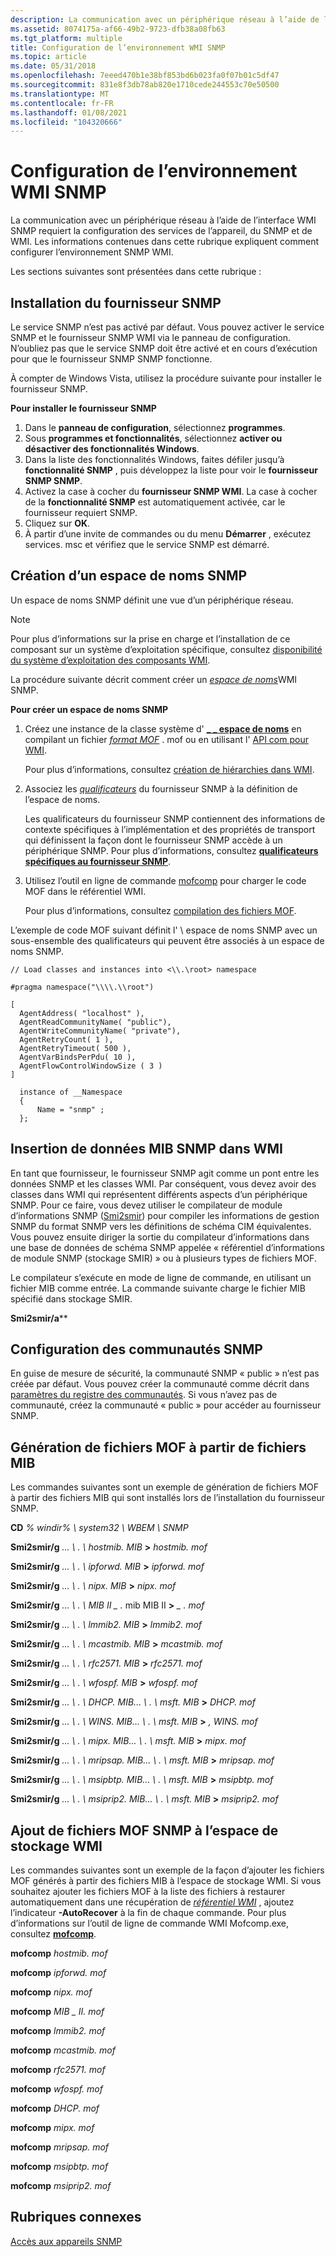 ```yaml
---
description: La communication avec un périphérique réseau à l’aide de l’interface WMI SNMP requiert la configuration des services de l’appareil, du SNMP et de WMI. Les informations contenues dans cette rubrique expliquent comment configurer l’environnement SNMP WMI.
ms.assetid: 8074175a-af66-49b2-9723-dfb38a08fb63
ms.tgt_platform: multiple
title: Configuration de l’environnement WMI SNMP
ms.topic: article
ms.date: 05/31/2018
ms.openlocfilehash: 7eeed470b1e38bf853bd6b023fa0f07b01c5df47
ms.sourcegitcommit: 831e8f3db78ab820e1710cede244553c70e50500
ms.translationtype: MT
ms.contentlocale: fr-FR
ms.lasthandoff: 01/08/2021
ms.locfileid: "104320666"
---
```

# <a name="setting-up-the-wmi-snmp-environment"></a>Configuration de l’environnement WMI SNMP

La communication avec un périphérique réseau à l’aide de l’interface WMI SNMP requiert la configuration des services de l’appareil, du SNMP et de WMI. Les informations contenues dans cette rubrique expliquent comment configurer l’environnement SNMP WMI.

Les sections suivantes sont présentées dans cette rubrique :

## <a name="installing-the-snmp-provider"></a>Installation du fournisseur SNMP

Le service SNMP n’est pas activé par défaut. Vous pouvez activer le service SNMP et le fournisseur SNMP WMI via le panneau de configuration. N’oubliez pas que le service SNMP doit être activé et en cours d’exécution pour que le fournisseur SNMP SNMP fonctionne.

À compter de Windows Vista, utilisez la procédure suivante pour installer le fournisseur SNMP.

**Pour installer le fournisseur SNMP**

1.  Dans le **panneau de configuration**, sélectionnez **programmes**.
2.  Sous **programmes et fonctionnalités**, sélectionnez **activer ou désactiver des fonctionnalités Windows**.
3.  Dans la liste des fonctionnalités Windows, faites défiler jusqu’à **fonctionnalité SNMP** , puis développez la liste pour voir le **fournisseur SNMP SNMP**.
4.  Activez la case à cocher du **fournisseur SNMP WMI**. La case à cocher de la **fonctionnalité SNMP** est automatiquement activée, car le fournisseur requiert SNMP.
5.  Cliquez sur **OK**.
6.  À partir d’une invite de commandes ou du menu **Démarrer** , exécutez services. msc et vérifiez que le service SNMP est démarré.

## <a name="creating-an-snmp-namespace"></a>Création d’un espace de noms SNMP

Un espace de noms SNMP définit une vue d’un périphérique réseau.

> [!Note]  
> Pour plus d’informations sur la prise en charge et l’installation de ce composant sur un système d’exploitation spécifique, consultez [disponibilité du système d’exploitation des composants WMI](operating-system-availability-of-wmi-components.md).

 

La procédure suivante décrit comment créer un [*espace de noms*](gloss-n.md)WMI SNMP.

**Pour créer un espace de noms SNMP**

1.  Créez une instance de la classe système d' [**\_ \_ espace de noms**](--namespace.md) en compilant un fichier [*format MOF*](gloss-m.md) . mof ou en utilisant l' [API com pour WMI](com-api-for-wmi.md).

    Pour plus d’informations, consultez [création de hiérarchies dans WMI](creating-hierarchies-within-wmi.md).

2.  Associez les [*qualificateurs*](gloss-q.md) du fournisseur SNMP à la définition de l’espace de noms.

    Les qualificateurs du fournisseur SNMP contiennent des informations de contexte spécifiques à l’implémentation et des propriétés de transport qui définissent la façon dont le fournisseur SNMP accède à un périphérique SNMP. Pour plus d’informations, consultez [**qualificateurs spécifiques au fournisseur SNMP**](qualifiers-specific-to-the-snmp-provider.md).

3.  Utilisez l’outil en ligne de commande [mofcomp](mofcomp.md) pour charger le code MOF dans le référentiel WMI.

    Pour plus d’informations, consultez [compilation des fichiers MOF](compiling-mof-files.md).

L’exemple de code MOF suivant définit l' \\ espace de noms SNMP avec un sous-ensemble des qualificateurs qui peuvent être associés à un espace de noms SNMP.

``` syntax
// Load classes and instances into <\\.\root> namespace

#pragma namespace("\\\\.\\root")               

[ 
  AgentAddress( "localhost" ), 
  AgentReadCommunityName( "public"), 
  AgentWriteCommunityName( "private"), 
  AgentRetryCount( 1 ), 
  AgentRetryTimeout( 500 ), 
  AgentVarBindsPerPdu( 10 ),
  AgentFlowControlWindowSize ( 3 ) 
]

  instance of __Namespace
  {
      Name = "snmp" ;
  };
```

## <a name="inserting-snmp-mib-data-into-wmi"></a>Insertion de données MIB SNMP dans WMI

En tant que fournisseur, le fournisseur SNMP agit comme un pont entre les données SNMP et les classes WMI. Par conséquent, vous devez avoir des classes dans WMI qui représentent différents aspects d’un périphérique SNMP. Pour ce faire, vous devez utiliser le compilateur de module d’informations SNMP ([Smi2smir](smi2smir.md)) pour compiler les informations de gestion SNMP du format SNMP vers les définitions de schéma CIM équivalentes. Vous pouvez ensuite diriger la sortie du compilateur d’informations dans une base de données de schéma SNMP appelée « référentiel d’informations de module SNMP (stockage SMIR) » ou à plusieurs types de fichiers MOF.

Le compilateur s’exécute en mode de ligne de commande, en utilisant un fichier MIB comme entrée. La commande suivante charge le fichier MIB spécifié dans stockage SMIR.

**Smi2smir/a***<MIB file>*

## <a name="setting-up-snmp-communities"></a>Configuration des communautés SNMP

En guise de mesure de sécurité, la communauté SNMP « public » n’est pas créée par défaut. Vous pouvez créer la communauté comme décrit dans [paramètres du registre des communautés](/previous-versions/windows/embedded/ms907028(v=msdn.10)). Si vous n’avez pas de communauté, créez la communauté « public » pour accéder au fournisseur SNMP.

## <a name="generating-mof-files-from-mib-files"></a>Génération de fichiers MOF à partir de fichiers MIB

Les commandes suivantes sont un exemple de génération de fichiers MOF à partir des fichiers MIB qui sont installés lors de l’installation du fournisseur SNMP.

**CD** *% windir% \\ system32 \\ WBEM \\ SNMP*

**Smi2smir/g** *... \\ . \\ hostmib. MIB* **>** *hostmib. mof*

**Smi2smir/g** *... \\ . \\ ipforwd. MIB* **>** *ipforwd. mof*

**Smi2smir/g** *... \\ . \\ nipx. MIB* **>** *nipx. mof*

**Smi2smir/g** *... \\ . \\ MIB II \_ .* mib MIB II **>** *\_ . mof*

**Smi2smir/g** *... \\ . \\ lmmib2. MIB* **>** *lmmib2. mof*

**Smi2smir/g** *... \\ . \\ mcastmib. MIB* **>** *mcastmib. mof*

**Smi2smir/g** *... \\ . \\ rfc2571. MIB* **>** *rfc2571. mof*

**Smi2smir/g** *... \\ . \\ wfospf. MIB* **>** *wfospf. mof*

**Smi2smir/g** *... \\ . \\ DHCP. MIB... \\ . \\ msft. MIB* **>** *DHCP. mof*

**Smi2smir/g** *... \\ . \\ WINS. MIB... \\ . \\ msft. MIB* **>** *, WINS. mof*

**Smi2smir/g** *... \\ . \\ mipx. MIB... \\ . \\ msft. MIB* **>** *mipx. mof*

**Smi2smir/g** *... \\ . \\ mripsap. MIB... \\ . \\ msft. MIB* **>** *mripsap. mof*

**Smi2smir/g** *... \\ . \\ msipbtp. MIB... \\ . \\ msft. MIB* **>** *msipbtp. mof*

**Smi2smir/g** *... \\ . \\ msiprip2. MIB... \\ . \\ msft. MIB* **>** *msiprip2. mof*

## <a name="adding-snmp-mof-files-to-the-wmi-repository"></a>Ajout de fichiers MOF SNMP à l’espace de stockage WMI

Les commandes suivantes sont un exemple de la façon d’ajouter les fichiers MOF générés à partir des fichiers MIB à l’espace de stockage WMI. Si vous souhaitez ajouter les fichiers MOF à la liste des fichiers à restaurer automatiquement dans une récupération de [*référentiel WMI*](gloss-w.md) , ajoutez l’indicateur **-AutoRecover** à la fin de chaque commande. Pour plus d’informations sur l’outil de ligne de commande WMI Mofcomp.exe, consultez [**mofcomp**](mofcomp.md).

**mofcomp** *hostmib. mof*

**mofcomp** *ipforwd. mof*

**mofcomp** *nipx. mof*

**mofcomp** *MIB \_ II. mof*

**mofcomp** *lmmib2. mof*

**mofcomp** *mcastmib. mof*

**mofcomp** *rfc2571. mof*

**mofcomp** *wfospf. mof*

**mofcomp** *DHCP. mof*

**mofcomp** *mipx. mof*

**mofcomp** *mripsap. mof*

**mofcomp** *msipbtp. mof*

**mofcomp** *msiprip2. mof*

## <a name="related-topics"></a>Rubriques connexes

<dl> <dt>

[Accès aux appareils SNMP](accessing-snmp-devices.md)
</dt> </dl>

 

 
